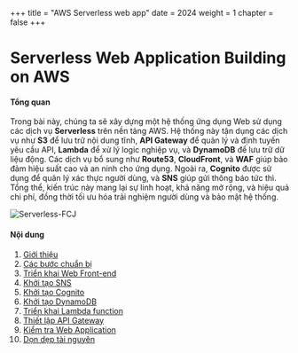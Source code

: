+++
title = "AWS Serverless web app"
date = 2024
weight = 1
chapter = false
+++

# Serverless Web Application Building on AWS

#### Tổng quan

Trong bài này, chúng ta sẽ xây dựng một hệ thống ứng dụng Web sử dụng các dịch vụ **Serverless** trên nền tảng AWS. Hệ thống này tận dụng các dịch vụ như **S3** để lưu trữ nội dung tĩnh, **API Gateway** để quản lý và định tuyến yêu cầu API, **Lambda** để xử lý logic nghiệp vụ, và **DynamoDB** để lưu trữ dữ liệu động. Các dịch vụ bổ sung như **Route53**, **CloudFront**, và **WAF** giúp bảo đảm hiệu suất cao và an ninh cho ứng dụng. Ngoài ra, **Cognito** được sử dụng để quản lý xác thực người dùng, và **SNS** giúp gửi thông báo tức thì. Tổng thể, kiến trúc này mang lại sự linh hoạt, khả năng mở rộng, và hiệu quả chi phí, đồng thời tối ưu hóa trải nghiệm người dùng và bảo mật hệ thống.

![Serverless-FCJ](/images/1-account-setup/Serverles.png?width=90pc)

#### Nội dung

1. [Giới thiệu](1-introduction/)
2. [Các bước chuẩn bị](2-preparation>)
3. [Triển khai Web Front-end](3-deployment-frontend/)
4. [Khởi tạo SNS](4-sns/)
5. [Khởi tạo Cognito](5-cognito/)
6. [Khởi tạo DynamoDB](6-dynamodb/)
7. [Triển khai Lambda function](7-lambda-function/)
8. [Thiết lập API Gateway](8-api-gateway/)
9. [Kiểm tra Web Application](9-test-webapp/)
10. [Dọn dẹp tài nguyên](10-clean-resource/)
